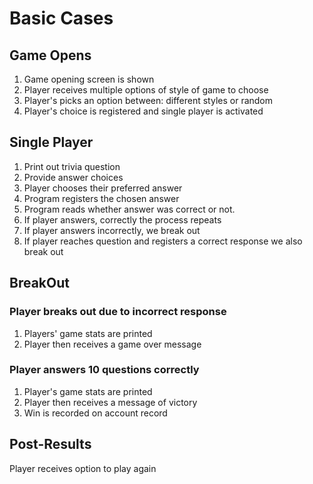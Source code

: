 # Basic Cases

## Game Opens
1. Game opening screen is shown
2. Player receives multiple options of style of game to choose
3. Player's picks an option between: different styles or random
4. Player's choice is registered and single player is activated
## Single Player
1. Print out trivia question
2. Provide answer choices
3. Player chooses their preferred answer
4. Program registers the chosen answer 
5. Program reads whether answer was correct or not.
6. If player answers, correctly the process repeats
7. If player answers incorrectly, we break out
8. If player reaches question and registers a correct response we also break out
## BreakOut
### Player breaks out due to incorrect response
1. Players' game stats are printed
2. Player then receives a game over message

### Player answers 10 questions correctly
1. Player's game stats are printed 
2. Player then receives a message of victory
3. Win is recorded on account record

## Post-Results
Player receives option to play again